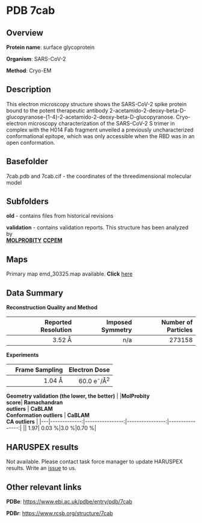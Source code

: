 # PDB 7cab

## Overview

**Protein name**: surface glycoprotein

**Organism**: SARS-CoV-2

**Method**: Cryo-EM

## Description

This electron microscopy structure shows the SARS-CoV-2 spike protein bound to the potent therapeutic antibody 2-acetamido-2-deoxy-beta-D-glucopyranose-(1-4)-2-acetamido-2-deoxy-beta-D-glucopyranose. Cryo-electron microscopy characterization of the SARS-CoV-2 S trimer in complex with the H014 Fab fragment unveiled a previously uncharacterized conformational epitope, which was only accessible when the RBD was in an open conformation.

## Basefolder

7cab.pdb and 7cab.cif - the coordinates of the threedimensional molecular model

## Subfolders



**old** - contains files from historical revisions

**validation** - contains validation reports. This structure has been analyzed by <br>  [**MOLPROBITY**](https://github.com/thorn-lab/coronavirus_structural_task_force/tree/master/pdb/surface_glycoprotein/SARS-CoV-2/7cab/validation/molprobity)   [**CCPEM**](https://github.com/thorn-lab/coronavirus_structural_task_force/tree/master/pdb/surface_glycoprotein/SARS-CoV-2/7cab/validation/ccpem-validation) 



## Maps

Primary map emd_30325.map available. **Click** [here](http://ftp.wwpdb.org/pub/emdb/structures/EMD-30325/map/) 

## Data Summary
**Reconstruction Quality and Method**

|   | Reported Resolution | Imposed Symmetry | Number of Particles |
|---|-------------:|----------------:|--------------:|
|   |3.52 Å|n/a|273158|

**Experiments**

|   | Frame Sampling | Electron Dose |
|---|-------------:|----------------:|
|   |1.04 Å|60.0 e<sup>-</sup>/Å<sup>2</sup>|

**Geometry validation (the lower, the better)**
|   |**MolProbity<br>score**| **Ramachandran<br>outliers** | **CaBLAM<br>Conformation outliers** | **CaBLAM<br>CA outliers** |
|---|-------------:|----------------:|----------------:|----------------:|
||  1.97|  0.03 %|3.0 %|0.70 %|

## HARUSPEX results

Not available. Please contact task force manager to update HARUSPEX results. Write an [issue](https://github.com/thorn-lab/coronavirus_structural_task_force/issues) to us.

## Other relevant links 
**PDBe**:  https://www.ebi.ac.uk/pdbe/entry/pdb/7cab
 
**PDBr**: https://www.rcsb.org/structure/7cab 

